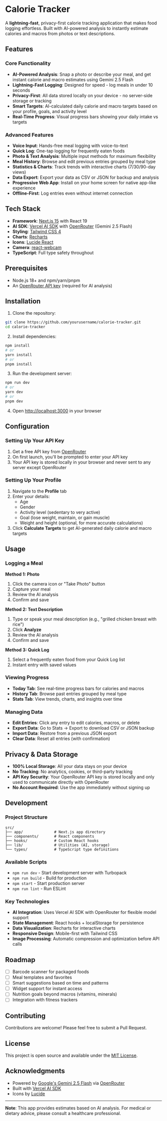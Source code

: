 # Calorie Tracker

A **lightning-fast**, privacy-first calorie tracking application that makes food logging effortless. Built with AI-powered analysis to instantly estimate calories and macros from photos or text descriptions.

## Features

### Core Functionality
- **AI-Powered Analysis**: Snap a photo or describe your meal, and get instant calorie and macro estimates using Gemini 2.5 Flash
- **Lightning-Fast Logging**: Designed for speed - log meals in under 10 seconds
- **Privacy-First**: All data stored locally on your device - no server-side storage or tracking
- **Smart Targets**: AI-calculated daily calorie and macro targets based on your profile, goals, and activity level
- **Real-Time Progress**: Visual progress bars showing your daily intake vs targets

### Advanced Features
- **Voice Input**: Hands-free meal logging with voice-to-text
- **Quick Log**: One-tap logging for frequently eaten foods
- **Photo & Text Analysis**: Multiple input methods for maximum flexibility
- **Meal History**: Browse and edit previous entries grouped by meal type
- **Statistics & Charts**: Track trends with interactive charts (7/30/90-day views)
- **Data Export**: Export your data as CSV or JSON for backup and analysis
- **Progressive Web App**: Install on your home screen for native app-like experience
- **Offline-First**: Log entries even without internet connection

## Tech Stack

- **Framework**: [Next.js 15](https://nextjs.org/) with React 19
- **AI SDK**: [Vercel AI SDK](https://sdk.vercel.ai/) with [OpenRouter](https://openrouter.ai/) (Gemini 2.5 Flash)
- **Styling**: [Tailwind CSS 4](https://tailwindcss.com/)
- **Charts**: [Recharts](https://recharts.org/)
- **Icons**: [Lucide React](https://lucide.dev/)
- **Camera**: [react-webcam](https://github.com/mozmorris/react-webcam)
- **TypeScript**: Full type safety throughout

## Prerequisites

- Node.js 18+ and npm/yarn/pnpm
- An [OpenRouter API key](https://openrouter.ai/keys) (required for AI analysis)

## Installation

1. Clone the repository:
```bash
git clone https://github.com/yourusername/calorie-tracker.git
cd calorie-tracker
```

2. Install dependencies:
```bash
npm install
# or
yarn install
# or
pnpm install
```

3. Run the development server:
```bash
npm run dev
# or
yarn dev
# or
pnpm dev
```

4. Open [http://localhost:3000](http://localhost:3000) in your browser

## Configuration

### Setting Up Your API Key

1. Get a free API key from [OpenRouter](https://openrouter.ai/keys)
2. On first launch, you'll be prompted to enter your API key
3. Your API key is stored locally in your browser and never sent to any server except OpenRouter

### Setting Up Your Profile

1. Navigate to the **Profile** tab
2. Enter your details:
   - Age
   - Gender
   - Activity level (sedentary to very active)
   - Goal (lose weight, maintain, or gain muscle)
   - Weight and height (optional, for more accurate calculations)
3. Click **Calculate Targets** to get AI-generated daily calorie and macro targets

## Usage

### Logging a Meal

**Method 1: Photo**
1. Click the camera icon or "Take Photo" button
2. Capture your meal
3. Review the AI analysis
4. Confirm and save

**Method 2: Text Description**
1. Type or speak your meal description (e.g., "grilled chicken breast with rice")
2. Click **Analyze**
3. Review the AI analysis
4. Confirm and save

**Method 3: Quick Log**
1. Select a frequently eaten food from your Quick Log list
2. Instant entry with saved values

### Viewing Progress

- **Today Tab**: See real-time progress bars for calories and macros
- **History Tab**: Browse past entries grouped by meal type
- **Stats Tab**: View trends, charts, and insights over time

### Managing Data

- **Edit Entries**: Click any entry to edit calories, macros, or delete
- **Export Data**: Go to Stats → Export to download CSV or JSON backup
- **Import Data**: Restore from a previous JSON export
- **Clear Data**: Reset all entries (with confirmation)

## Privacy & Data Storage

- **100% Local Storage**: All your data stays on your device
- **No Tracking**: No analytics, cookies, or third-party tracking
- **API Key Security**: Your OpenRouter API key is stored locally and only used to communicate directly with OpenRouter
- **No Account Required**: Use the app immediately without signing up

## Development

### Project Structure
```
src/
├── app/              # Next.js app directory
├── components/       # React components
├── hooks/            # Custom React hooks
├── lib/              # Utilities (AI, storage)
└── types/            # TypeScript type definitions
```

### Available Scripts

- `npm run dev` - Start development server with Turbopack
- `npm run build` - Build for production
- `npm start` - Start production server
- `npm run lint` - Run ESLint

### Key Technologies

- **AI Integration**: Uses Vercel AI SDK with OpenRouter for flexible model support
- **State Management**: React hooks + localStorage for persistence
- **Data Visualization**: Recharts for interactive charts
- **Responsive Design**: Mobile-first with Tailwind CSS
- **Image Processing**: Automatic compression and optimization before API calls

## Roadmap

- [ ] Barcode scanner for packaged foods
- [ ] Meal templates and favorites
- [ ] Smart suggestions based on time and patterns
- [ ] Widget support for instant access
- [ ] Nutrition goals beyond macros (vitamins, minerals)
- [ ] Integration with fitness trackers

## Contributing

Contributions are welcome! Please feel free to submit a Pull Request.

## License

This project is open source and available under the [MIT License](LICENSE).

## Acknowledgments

- Powered by [Google's Gemini 2.5 Flash](https://deepmind.google/technologies/gemini/) via [OpenRouter](https://openrouter.ai/)
- Built with [Vercel AI SDK](https://sdk.vercel.ai/)
- Icons by [Lucide](https://lucide.dev/)

---

**Note**: This app provides estimates based on AI analysis. For medical or dietary advice, please consult a healthcare professional.
